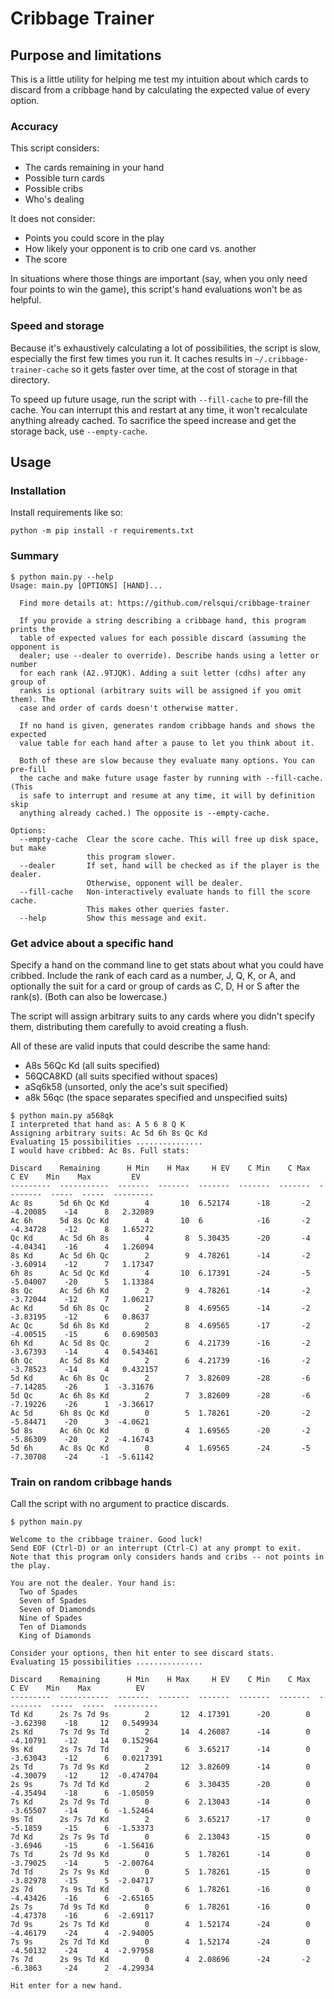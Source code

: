 # Cribbage Trainer

## Purpose and limitations

This is a little utility for helping me test my intuition about which cards to discard from a cribbage hand by calculating the expected value of every option.

### Accuracy

This script considers:
* The cards remaining in your hand
* Possible turn cards
* Possible cribs
* Who's dealing

It does not consider:
* Points you could score in the play
* How likely your opponent is to crib one card vs. another
* The score

In situations where those things are important (say, when you only need four points to win the game), this script's hand evaluations won't be as helpful.

### Speed and storage

Because it's exhaustively calculating a lot of possibilities, the script is slow, especially the first few times you run it. It caches results in `~/.cribbage-trainer-cache` so it gets faster over time, at the cost of storage in that directory.

To speed up future usage, run the script with `--fill-cache` to pre-fill the cache. You can interrupt this and restart at any time, it won't recalculate anything already cached. To sacrifice the speed increase and get the storage back, use `--empty-cache`.

## Usage

### Installation

Install requirements like so:

```
python -m pip install -r requirements.txt
```

### Summary

```
$ python main.py --help
Usage: main.py [OPTIONS] [HAND]...

  Find more details at: https://github.com/relsqui/cribbage-trainer

  If you provide a string describing a cribbage hand, this program prints the
  table of expected values for each possible discard (assuming the opponent is
  dealer; use --dealer to override). Describe hands using a letter or number
  for each rank (A2..9TJQK). Adding a suit letter (cdhs) after any group of
  ranks is optional (arbitrary suits will be assigned if you omit them). The
  case and order of cards doesn't otherwise matter.

  If no hand is given, generates random cribbage hands and shows the expected
  value table for each hand after a pause to let you think about it.

  Both of these are slow because they evaluate many options. You can pre-fill
  the cache and make future usage faster by running with --fill-cache. (This
  is safe to interrupt and resume at any time, it will by definition skip
  anything already cached.) The opposite is --empty-cache.

Options:
  --empty-cache  Clear the score cache. This will free up disk space, but make
                 this program slower.
  --dealer       If set, hand will be checked as if the player is the dealer.
                 Otherwise, opponent will be dealer.
  --fill-cache   Non-interactively evaluate hands to fill the score cache.
                 This makes other queries faster.
  --help         Show this message and exit.
```

### Get advice about a specific hand

Specify a hand on the command line to get stats about what you could have cribbed. Include the rank of each card as a number, J, Q, K, or A, and optionally the suit for a card or group of cards as C, D, H or S after the rank(s). (Both can also be lowercase.)

The script will assign arbitrary suits to any cards where you didn't specify them, distributing them carefully to avoid creating a flush.

All of these are valid inputs that could describe the same hand:
* A8s 56Qc Kd (all suits specified)
* 56QCA8KD (all suits specified without spaces)
* aSq6k58 (unsorted, only the ace's suit specified)
* a8k 56qc (the space separates specified and unspecified suits)


```
$ python main.py a568qk
I interpreted that hand as: A 5 6 8 Q K
Assigning arbitrary suits: Ac 5d 6h 8s Qc Kd
Evaluating 15 possibilities ...............
I would have cribbed: Ac 8s. Full stats:

Discard    Remaining      H Min    H Max     H EV    C Min    C Max      C EV    Min    Max         EV
---------  -----------  -------  -------  -------  -------  -------  --------  -----  -----  ---------
Ac 8s      5d 6h Qc Kd        4       10  6.52174      -18       -2  -4.20085    -14      8   2.32089
Ac 6h      5d 8s Qc Kd        4       10  6            -16       -2  -4.34728    -12      8   1.65272
Qc Kd      Ac 5d 6h 8s        4        8  5.30435      -20       -4  -4.04341    -16      4   1.26094
8s Kd      Ac 5d 6h Qc        2        9  4.78261      -14       -2  -3.60914    -12      7   1.17347
6h 8s      Ac 5d Qc Kd        4       10  6.17391      -24       -5  -5.04007    -20      5   1.13384
8s Qc      Ac 5d 6h Kd        2        9  4.78261      -14       -2  -3.72044    -12      7   1.06217
Ac Kd      5d 6h 8s Qc        2        8  4.69565      -14       -2  -3.83195    -12      6   0.8637
Ac Qc      5d 6h 8s Kd        2        8  4.69565      -17       -2  -4.00515    -15      6   0.690503
6h Kd      Ac 5d 8s Qc        2        6  4.21739      -16       -2  -3.67393    -14      4   0.543461
6h Qc      Ac 5d 8s Kd        2        6  4.21739      -16       -2  -3.78523    -14      4   0.432157
5d Kd      Ac 6h 8s Qc        2        7  3.82609      -28       -6  -7.14285    -26      1  -3.31676
5d Qc      Ac 6h 8s Kd        2        7  3.82609      -28       -6  -7.19226    -26      1  -3.36617
Ac 5d      6h 8s Qc Kd        0        5  1.78261      -20       -2  -5.84471    -20      3  -4.0621
5d 8s      Ac 6h Qc Kd        0        4  1.69565      -20       -2  -5.86309    -20      2  -4.16743
5d 6h      Ac 8s Qc Kd        0        4  1.69565      -24       -5  -7.30708    -24     -1  -5.61142
```

### Train on random cribbage hands

Call the script with no argument to practice discards.

```
$ python main.py

Welcome to the cribbage trainer. Good luck!
Send EOF (Ctrl-D) or an interrupt (Ctrl-C) at any prompt to exit.
Note that this program only considers hands and cribs -- not points in the play.

You are not the dealer. Your hand is:
  Two of Spades
  Seven of Spades
  Seven of Diamonds
  Nine of Spades
  Ten of Diamonds
  King of Diamonds

Consider your options, then hit enter to see discard stats.
Evaluating 15 possibilities ...............

Discard    Remaining      H Min    H Max     H EV    C Min    C Max      C EV    Min    Max          EV
---------  -----------  -------  -------  -------  -------  -------  --------  -----  -----  ----------
Td Kd      2s 7s 7d 9s        2       12  4.17391      -20        0  -3.62398    -18     12   0.549934
2s Kd      7s 7d 9s Td        2       14  4.26087      -14        0  -4.10791    -12     14   0.152964
9s Kd      2s 7s 7d Td        2        6  3.65217      -14        0  -3.63043    -12      6   0.0217391
2s Td      7s 7d 9s Kd        2       12  3.82609      -14        0  -4.30079    -12     12  -0.474704
2s 9s      7s 7d Td Kd        2        6  3.30435      -20        0  -4.35494    -18      6  -1.05059
7s Kd      2s 7d 9s Td        0        6  2.13043      -14        0  -3.65507    -14      6  -1.52464
9s Td      2s 7s 7d Kd        2        6  3.65217      -17        0  -5.1859     -15      6  -1.53373
7d Kd      2s 7s 9s Td        0        6  2.13043      -15        0  -3.6946     -15      6  -1.56416
7s Td      2s 7d 9s Kd        0        5  1.78261      -14        0  -3.79025    -14      5  -2.00764
7d Td      2s 7s 9s Kd        0        5  1.78261      -15        0  -3.82978    -15      5  -2.04717
2s 7d      7s 9s Td Kd        0        6  1.78261      -16        0  -4.43426    -16      6  -2.65165
2s 7s      7d 9s Td Kd        0        6  1.78261      -16        0  -4.47378    -16      6  -2.69117
7d 9s      2s 7s Td Kd        0        4  1.52174      -24        0  -4.46179    -24      4  -2.94005
7s 9s      2s 7d Td Kd        0        4  1.52174      -24        0  -4.50132    -24      4  -2.97958
7s 7d      2s 9s Td Kd        0        4  2.08696      -24       -2  -6.3863     -24      2  -4.29934

Hit enter for a new hand.
```
